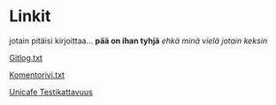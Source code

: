 # Linkit 

jotain pitäisi kirjoittaa...
**pää on ihan tyhjä** 
*ehkä minä vielä jotain keksin*

[Gitlog.txt](https://github.com/TuomasVaara/ot-harjoitustyo/blob/master/laskarit/viikko1/gitlog.txt)

[Komentorivi.txt](https://github.com/TuomasVaara/ot-harjoitustyo/blob/master/laskarit/viikko1/komentorivi.txt) 

[Unicafe Testikattavuus](https://github.com/TuomasVaara/ot-harjoitustyo/blob/master/laskarit/viikko2/Unicafe%20Testikattavuus.jpg)
